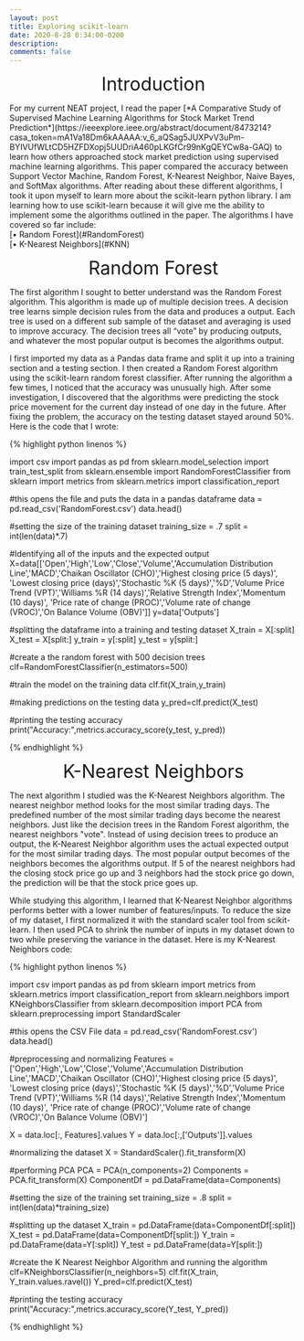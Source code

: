 ```yaml
---
layout: post
title: Exploring scikit-learn
date: 2020-8-28 0:34:00-0200
description: 
comments: false
---
```




<p style="text-align: center;"><font size="+3">Introduction</font></p>
For my current NEAT project, I read the paper [*A Comparative Study of Supervised Machine Learning Algorithms for Stock Market Trend Prediction*](https://ieeexplore.ieee.org/abstract/document/8473214?casa_token=mA1Va18Dm6kAAAAA:v_6_aQSag5JUXPvV3uPm-BYIVUfWLtCD5HZFDXopj5UUDriA460pLKGfCr99nKgQEYCw8a-GAQ) to learn  how others approached stock market prediction using supervised machine learning algorithms. This paper compared the accuracy between Support Vector Machine, Random Forest, K-Nearest Neighbor, Naive Bayes, and SoftMax algorithms. After reading about these different algorithms, I took it upon myself to learn more about the scikit-learn python library. I am learning how to use scikit-learn because it will give me the ability to implement some the algorithms outlined in the paper. The algorithms I have covered so far include: <br />
[•	Random Forest](#RandomForest)<br />
[•	K-Nearest Neighbors](#KNN)<br />



<a name="RandomForest"></a>
<p style="text-align: center;"><font size="+3">Random Forest</font></p>
The first algorithm I sought to better understand was the Random Forest algorithm. This algorithm is made up of multiple decision trees. A decision tree learns simple decision rules from the data and produces a output. Each tree is used on a different sub sample of the dataset and averaging is used to improve accuracy. The decision trees all “vote” by producing outputs, and whatever the most popular output is becomes the algorithms output. 

I first imported my data as a Pandas data frame and split it up into a training section and a testing section. I then created a Random Forest algorithm using the scikit-learn random forest classifier. After running the algorithm a few times, I noticed that the accuracy was unusually high. After some investigation, I discovered that the algorithms were predicting the stock price movement for the current day instead of one day in the future. After fixing the problem, the accuracy on the testing dataset stayed around 50%. Here is the code that I wrote:




{% highlight python linenos %}


import csv
import pandas as pd
from sklearn.model_selection import train_test_split
from sklearn.ensemble import RandomForestClassifier
from sklearn import metrics
from sklearn.metrics import classification_report

#this opens the file and puts the data in a pandas dataframe
data = pd.read_csv('RandomForest.csv')
data.head()

#setting the size of the training dataset
training_size = .7
split = int(len(data)*.7)

#Identifying all of the inputs and the expected output
X=data[['Open','High','Low','Close','Volume','Accumulation Distribution Line','MACD','Chaikan Oscillator (CHO)','Highest closing price (5 days)',
'Lowest closing price (days)','Stochastic %K (5 days)','%D','Volume Price Trend (VPT)','Williams %R (14 days)','Relative Strength Index','Momentum (10 days)',
'Price rate of change (PROC)','Volume rate of change (VROC)','On Balance Volume (OBV)']]
y=data['Outputs']

#splitting the dataframe into a training and testing dataset
X_train = X[:split]
X_test = X[split:]
y_train = y[:split]
y_test = y[split:]

#create a the random forest with 500 decision trees
clf=RandomForestClassifier(n_estimators=500) 

#train the model on the training data
clf.fit(X_train,y_train)

#making predictions on the testing data
y_pred=clf.predict(X_test)

#printing the testing accuracy
print("Accuracy:",metrics.accuracy_score(y_test, y_pred))

{% endhighlight %}





<a name="KNN"></a>
<p style="text-align: center;"><font size="+3">K-Nearest Neighbors</font></p>
The next algorithm I studied was the K-Nearest Neighbors algorithm. The nearest neighbor method looks for the most similar trading days. The predefined number of the most similar trading days become the nearest neighbors. Just like the decision trees in the Random Forest algorithm, the nearest neighbors "vote". Instead of using decision trees to produce an output, the K-Nearest Neighbor algorithm uses the actual expected output for the most similar trading days. The most popular output becomes of the neighbors becomes the algorithms output. If 5 of the nearest neighbors had the closing stock price go up and 3 neighbors had the stock price go down, the prediction will be that the stock price goes up. 

While studying this algorithm, I learned that K-Nearest Neighbor algorithms performs better with a lower number of features/inputs. To reduce the size of my dataset, I first normalized it with the standard scaler tool from scikit-learn. I then used PCA to shrink the number of inputs in my dataset down to two while preserving the variance in the dataset.  Here is my K-Nearest Neighbors code:











{% highlight python linenos %}

import csv
import pandas as pd
from sklearn import metrics
from sklearn.metrics import classification_report
from sklearn.neighbors import KNeighborsClassifier
from sklearn.decomposition import PCA
from sklearn.preprocessing import StandardScaler

#this opens the CSV File
data = pd.read_csv('RandomForest.csv')
data.head()

#preprocessing and normalizing
Features = ['Open','High','Low','Close','Volume','Accumulation Distribution Line','MACD','Chaikan Oscillator (CHO)','Highest closing price (5 days)',
'Lowest closing price (days)','Stochastic %K (5 days)','%D','Volume Price Trend (VPT)','Williams %R (14 days)','Relative Strength Index','Momentum (10 days)',
'Price rate of change (PROC)','Volume rate of change (VROC)','On Balance Volume (OBV)']

X = data.loc[:, Features].values
Y = data.loc[:,['Outputs']].values

#normalizing the dataset
X = StandardScaler().fit_transform(X)

#performing PCA
PCA = PCA(n_components=2)
Components = PCA.fit_transform(X)
ComponentDf = pd.DataFrame(data=Components)

#setting the size of the training set
training_size = .8
split = int(len(data)*training_size)

#splitting up the dataset
X_train = pd.DataFrame(data=ComponentDf[:split])
X_test = pd.DataFrame(data=ComponentDf[split:])
Y_train = pd.DataFrame(data=Y[:split])
Y_test = pd.DataFrame(data=Y[split:])

#create the K Nearest Neighbor Algorithm and running the algorithm
clf=KNeighborsClassifier(n_neighbors=5)
clf.fit(X_train, Y_train.values.ravel())
Y_pred=clf.predict(X_test)

#printing the testing accuracy 
print("Accuracy:",metrics.accuracy_score(Y_test, Y_pred))


{% endhighlight %}

